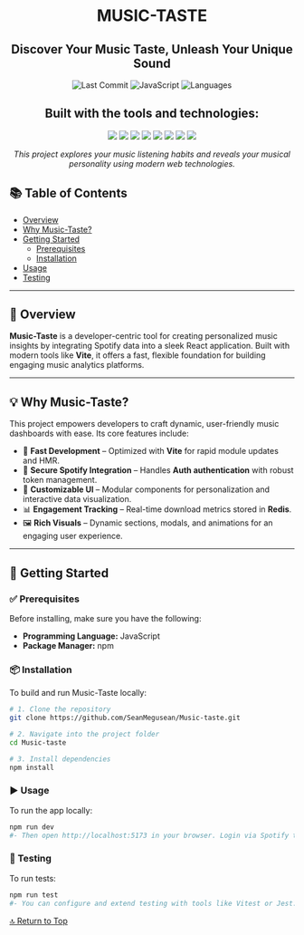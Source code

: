 <h1 align="center">MUSIC-TASTE</h1>

<h2 align="center">Discover Your Music Taste, Unleash Your Unique Sound</h2>

<p align="center">
  <img src="https://img.shields.io/github/last-commit/SeanMegusean/Music-taste" alt="Last Commit"/>
  <img src="https://img.shields.io/badge/javascript-52.6%25-yellow.svg" alt="JavaScript"/>
  <img src="https://img.shields.io/badge/languages-3-blue.svg" alt="Languages"/>
</p>

<h2 align="center">Built with the tools and technologies:</h2>

<p align="center">
  <img src="https://img.shields.io/badge/-JSON-black?logo=json&logoColor=white" />
  <img src="https://img.shields.io/badge/-Markdown-black?logo=markdown&logoColor=white" />
  <img src="https://img.shields.io/badge/-npm-red?logo=npm&logoColor=white" />
  <img src="https://img.shields.io/badge/-JavaScript-F7DF1E?logo=javascript&logoColor=black" />
  <img src="https://img.shields.io/badge/-React-61DAFB?logo=react&logoColor=black" />
  <img src="https://img.shields.io/badge/-Vite-646CFF?logo=vite&logoColor=white" />
  <img src="https://img.shields.io/badge/-ESLint-4B32C3?logo=eslint&logoColor=white" />
  <img src="https://img.shields.io/badge/-React%20Router-CA4245?logo=react-router&logoColor=white" />
</p>

<p align="center">
  <em>This project explores your music listening habits and reveals your musical personality using modern web technologies.</em>
</p>


## 📚 Table of Contents

- [Overview](#-overview)
- [Why Music-Taste?](#-why-music-taste)
- [Getting Started](#-getting-started)
  - [Prerequisites](#-prerequisites)
  - [Installation](#-installation)
- [Usage](#-usage)
- [Testing](#-testing)

---

## 🧠 Overview

**Music-Taste** is a developer-centric tool for creating personalized music insights by integrating Spotify data into a sleek React application. Built with modern tools like **Vite**, it offers a fast, flexible foundation for building engaging music analytics platforms.

---

## 💡 Why Music-Taste?

This project empowers developers to craft dynamic, user-friendly music dashboards with ease. Its core features include:

- 🧩 **Fast Development** – Optimized with **Vite** for rapid module updates and HMR.
- 🎵 **Secure Spotify Integration** – Handles **Auth authentication** with robust token management.
- 🎨 **Customizable UI** – Modular components for personalization and interactive data visualization.
- 📊 **Engagement Tracking** – Real-time download metrics stored in **Redis**.
- 🖼️ **Rich Visuals** – Dynamic sections, modals, and animations for an engaging user experience.

---

## 🚀 Getting Started

### ✅ Prerequisites

Before installing, make sure you have the following:

- **Programming Language:** JavaScript
- **Package Manager:** npm

### 📦 Installation

To build and run Music-Taste locally:

```bash
# 1. Clone the repository
git clone https://github.com/SeanMegusean/Music-taste.git

# 2. Navigate into the project folder
cd Music-taste

# 3. Install dependencies
npm install
```

### ▶️ Usage

To run the app locally:

```bash
npm run dev
#- Then open http://localhost:5173 in your browser. Login via Spotify to begin using the dashboard.
```

### 🧪 Testing

To run tests:

```bash
npm run test
#- You can configure and extend testing with tools like Vitest or Jest.
```

[🔝 Return to Top](#music-taste)
